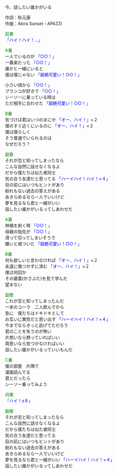 今、話したい誰かがいる  
  
作詞：秋元康  
作曲：Akira Sunset・APAZZI  
  
<font color=green>前奏</font>  
<font color=blue>「ハイ！ハイ！…」</font>   
  
<font color=green>A番</font>  
一人でいるのが <font color=blue>「○○！」</font>   
一番楽だった <font color=blue>「○○！」</font>   
誰かと一緒にいると  
僕は僕じゃない <font color=blue>「超絶可愛い！○○！」</font>   
  
小さい頃から <font color=blue>「○○！」</font>   
ブランコが好きで <font color=blue>「○○！」</font>   
シーソーに乗っている時は  
ただ相手に合わせた <font color=blue>「超絶可愛い！○○！」</font>   
  
<font color=green>B番</font>  
気づけば君はいつのまにか <font color=blue>「オー、ハイ！」</font>×２   
僕のすぐ近くにいるのに <font color=blue>「オー、ハイ！」</font>×２   
僕は僕らしく  
そう普通でいられるのは  
なぜだろう？  
  
<font color=green>副歌</font>  
それが恋と知ってしまったなら  
こんな自然に話せなくなるよ  
だから僕たちは似た者同士  
気の合う友達だと思ってる <font color=blue>「ハーイハイ！ハイ！×４」</font>   
目の前にはいつもヒントがあり  
紛れもない過去の答えがある  
あきらめるなら一人でいいけど  
夢を見るなら君と一緒がいい  
話したい誰かがいるってしあわせだ  
  
<font color=green>A番</font>  
林檎を剥く時 <font color=blue>「○○！」</font>   
母親の指先が <font color=blue>「○○！」</font>   
滑って切ってしまいそうで  
嫌いと嘘ついた <font color=blue>「超絶可愛い！○○！」</font>   
  
<font color=green>B番</font>  
何も欲しいと言わなければ <font color=blue>「オー、ハイ！」</font>×２   
永遠に傷つかずに済む <font color=blue>「オー、ハイ！」</font>×２   
僕は何回か  
その瘡蓋(かさぶた)を見て学んだ  
望まない  
  
<font color=green>副歌</font>  
これが恋と知ってしまったんだ  
一本のコーラ　二人飲んでから  
急に　僕たちはドキドキとして  
お互いに異性だと思い出す <font color=blue>「ハーイハイ！ハイ！×４」</font>   
今までならきっと逃げてただろう  
君のことを失うのが怖い  
片想いなら黙っていればいい  
両思いなら気づかなければいい  
話したい誰かがいるっていいもんだ  
  
<font color=green>C番</font>  
僕の部屋　片隅で  
漫画読んでる  
君とだったら  
シーソー乗ってみよう  
  
<font color=green>间奏</font>  
<font color=blue>「ハイ！x８」</font>   
  
<font color=green>副歌</font>  
それが恋と知ってしまったなら  
こんな自然に話せなくなるよ  
だから僕たちは似た者同士  
気の合う友達だと思ってる  
目の前にはいつもヒントがあり  
紛れもない過去の答えがある  
あきらめるなら一人でいいけど  
夢を見るなら君と一緒がいい <font color=blue>「ハーイハイ！ハイ！×４」</font>   
話したい誰かがいるってしあわせだ  
